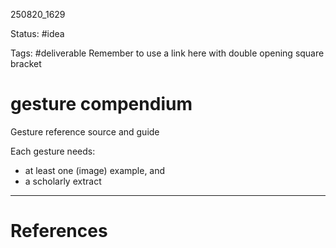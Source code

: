 
250820_1629

Status: #idea

Tags: #deliverable
Remember to use a link here with double opening square bracket
# gesture compendium

Gesture reference source and guide

Each gesture needs:
- at least one (image) example, and 
- a scholarly extract

---
# References